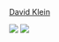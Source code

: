 <script src="https://platform.linkedin.com/badges/js/profile.js" async defer type="text/javascript"></script>
<div class="badge-base LI-profile-badge" data-locale="en_US" data-size="medium" data-theme="light" data-type="VERTICAL" data-vanity="davidjklein" data-version="v1"><a class="badge-base__link LI-simple-link" href="https://uk.linkedin.com/in/davidjklein?trk=profile-badge">David Klein</a></div>
              
![](https://github.com/soinkleined/github-stats/blob/master/generated/overview.svg)
![](https://github.com/soinkleined/github-stats/blob/master/generated/languages.svg)


<!--
**soinkleined/soinkleined** is a ✨ _special_ ✨ repository because its `README.md` (this file) appears on your GitHub profile.

Here are some ideas to get you started:

- 🔭 I’m currently working on ...
- 🌱 I’m currently learning ...
- 👯 I’m looking to collaborate on ...
- 🤔 I’m looking for help with ...
- 💬 Ask me about ...
- 📫 How to reach me: ...
- 😄 Pronouns: ...
- ⚡ Fun fact: ...
-->
